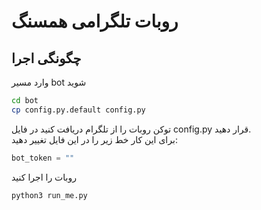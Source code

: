 # روبات تلگرامی همسنگ

## چگونگی اجرا

وارد مسیر bot شوید
```bash
cd bot
cp config.py.default config.py
```
توکن روبات را از تلگرام دریافت کنید در فایل config.py قرار دهید.  
برای این کار خط زیر را در این فایل تغییر دهید:
```python
bot_token = ""
```

روبات را اجرا کنید
```bash
python3 run_me.py
```

